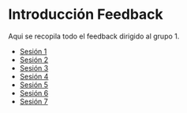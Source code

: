 # Introducción Feedback

Aqui se recopila todo el feedback dirigido al grupo 1.

- [Sesión 1](./sesion1.md)<br />
- [Sesión 2](./sesion2.md)<br />
- [Sesión 3](./sesion3.md)<br />
- [Sesión 4](./sesion4.md)<br />
- [Sesión 5](./sesion5.md)<br />
- [Sesión 6](./sesion6.md)<br />
- [Sesión 7](./sesion7.md)<br />